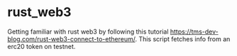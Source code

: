 # rust_web3
Getting familiar with rust web3 by following this tutorial https://tms-dev-blog.com/rust-web3-connect-to-ethereum/. This script fetches info from an erc20 token on testnet.
